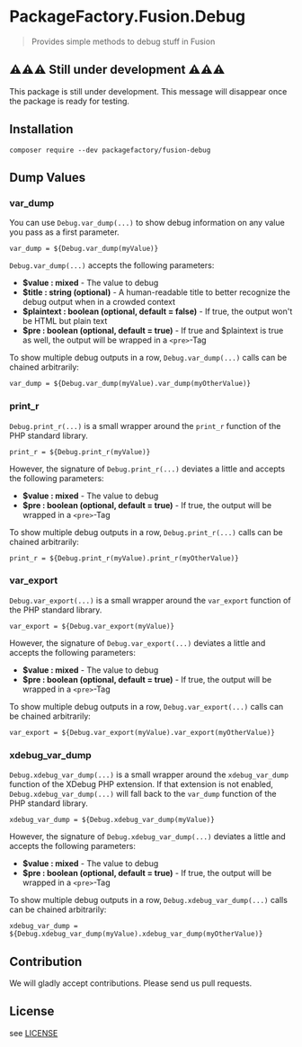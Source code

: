 # PackageFactory.Fusion.Debug

> Provides simple methods to debug stuff in Fusion


## ⚠⚠⚠ Still under development ⚠⚠⚠

This package is still under development. This message will disappear once the package is ready for testing.

## Installation

```
composer require --dev packagefactory/fusion-debug
```

## Dump Values

### var_dump

You can use `Debug.var_dump(...)` to show debug information on any value you pass as a first parameter.

```fusion
var_dump = ${Debug.var_dump(myValue)}
```

`Debug.var_dump(...)` accepts the following parameters:

* **$value : mixed** - The value to debug
* **$title : string (optional)** - A human-readable title to better recognize the debug output when in a crowded context
* **$plaintext : boolean (optional, default = false)** - If true, the output won't be HTML but plain text
* **$pre : boolean (optional, default = true)** - If true and $plaintext is true as well, the output will be wrapped in a `<pre>`-Tag

To show multiple debug outputs in a row, `Debug.var_dump(...)` calls can be chained arbitrarily:

```fusion
var_dump = ${Debug.var_dump(myValue).var_dump(myOtherValue)}
```

### print_r

`Debug.print_r(...)` is a small wrapper around the `print_r` function of the PHP standard library.

```fusion
print_r = ${Debug.print_r(myValue)}
```

However, the signature of `Debug.print_r(...)` deviates a little and accepts the following parameters:

* **$value : mixed** - The value to debug
* **$pre : boolean (optional, default = true)** - If true, the output will be wrapped in a `<pre>`-Tag

To show multiple debug outputs in a row, `Debug.print_r(...)` calls can be chained arbitrarily:

```fusion
print_r = ${Debug.print_r(myValue).print_r(myOtherValue)}
```

### var_export

`Debug.var_export(...)` is a small wrapper around the `var_export` function of the PHP standard library.

```fusion
var_export = ${Debug.var_export(myValue)}
```

However, the signature of `Debug.var_export(...)` deviates a little and accepts the following parameters:

* **$value : mixed** - The value to debug
* **$pre : boolean (optional, default = true)** - If true, the output will be wrapped in a `<pre>`-Tag

To show multiple debug outputs in a row, `Debug.var_export(...)` calls can be chained arbitrarily:

```fusion
var_export = ${Debug.var_export(myValue).var_export(myOtherValue)}
```

### xdebug_var_dump

`Debug.xdebug_var_dump(...)` is a small wrapper around the `xdebug_var_dump` function of the XDebug PHP extension. If that extension is not enabled, `Debug.xdebug_var_dump(...)` will fall back to the `var_dump` function of the PHP standard library.

```fusion
xdebug_var_dump = ${Debug.xdebug_var_dump(myValue)}
```

However, the signature of `Debug.xdebug_var_dump(...)` deviates a little and accepts the following parameters:

* **$value : mixed** - The value to debug
* **$pre : boolean (optional, default = true)** - If true, the output will be wrapped in a `<pre>`-Tag

To show multiple debug outputs in a row, `Debug.xdebug_var_dump(...)` calls can be chained arbitrarily:

```fusion
xdebug_var_dump = ${Debug.xdebug_var_dump(myValue).xdebug_var_dump(myOtherValue)}
```

## Contribution

We will gladly accept contributions. Please send us pull requests.

## License

see [LICENSE](./LICENSE)
